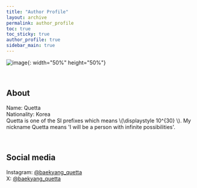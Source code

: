 ```yaml
---
title: "Author Profile"
layout: archive
permalink: author_profile
toc: true
toc_sticky: true
author_profile: true
sidebar_main: true
---
```


![image](https://lh3.googleusercontent.com/u/0/drive-viewer/AKGpihYHXQPH19-RWqcXm77bGtGZRpUgEQcxJSKRzbl4Etuxb1iVraDHAZW-17-fOEyPo-5rptOKiqoexEedR5515fdHZ01-486Q9u8=w1278-h1270-rw-v1){: width="50%" height="50%"}

&nbsp;

## About
Name: Quetta\
Nationality: Korea\
Quetta is one of the SI prefixes which means \\(\displaystyle 10^{30} \\). My nickname Quetta means 'I will be a person with infinite possibilities'.

&nbsp;

## Social media
Instagram: [@baekyang_quetta](https://www.instagram.com/baekyang_quetta)\
X: [@baekyang_quetta](https://twitter.com/baekyang_quetta)

